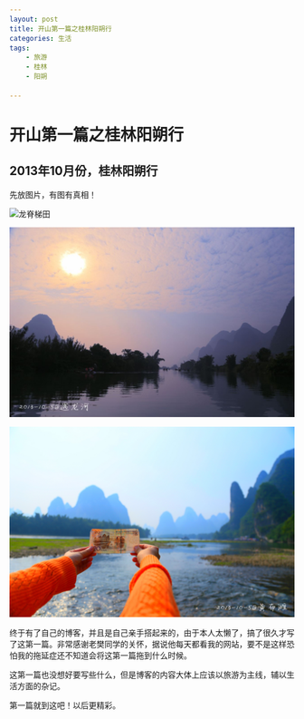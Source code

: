 ```yaml
---
layout: post
title: 开山第一篇之桂林阳朔行
categories: 生活
tags: 
    - 旅游
    - 桂林
    - 阳朔
    
---
```


# 开山第一篇之桂林阳朔行

## 2013年10月份，桂林阳朔行

先放图片，有图有真相！

![龙脊梯田](/image/龙脊梯田.jpg)

![遇龙河](/image/遇龙河.jpg)

![黄布滩](/image/黄布滩.jpg)

终于有了自己的博客，并且是自己亲手搭起来的，由于本人太懒了，搞了很久才写了这第一篇。非常感谢老樊同学的关怀，据说他每天都看我的网站，要不是这样恐怕我的拖延症还不知道会将这第一篇拖到什么时候。

这第一篇也没想好要写些什么，但是博客的内容大体上应该以旅游为主线，辅以生活方面的杂记。

第一篇就到这吧！以后更精彩。
